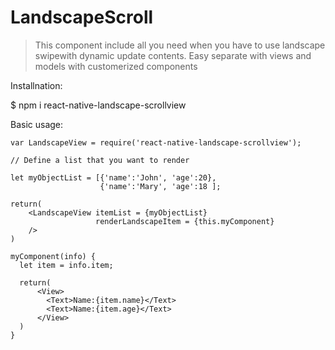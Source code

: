 # LandscapeScroll

>This component include all you need when you have to use landscape swipewith dynamic update contents.
Easy separate with views and models with customerized components

Installnation:

$ npm i react-native-landscape-scrollview

Basic usage:

    var LandscapeView = require('react-native-landscape-scrollview');

    // Define a list that you want to render

    let myObjectList = [{'name':'John', 'age':20},
                        {'name':'Mary', 'age':18 ];
                    
    return(
        <LandscapeView itemList = {myObjectList}
                       renderLandscapeItem = {this.myComponent}
        />
    )

    myComponent(info) {
      let item = info.item;
    
      return(
          <View>
            <Text>Name:{item.name}</Text>
            <Text>Name:{item.age}</Text>
          </View>
      )
    }
